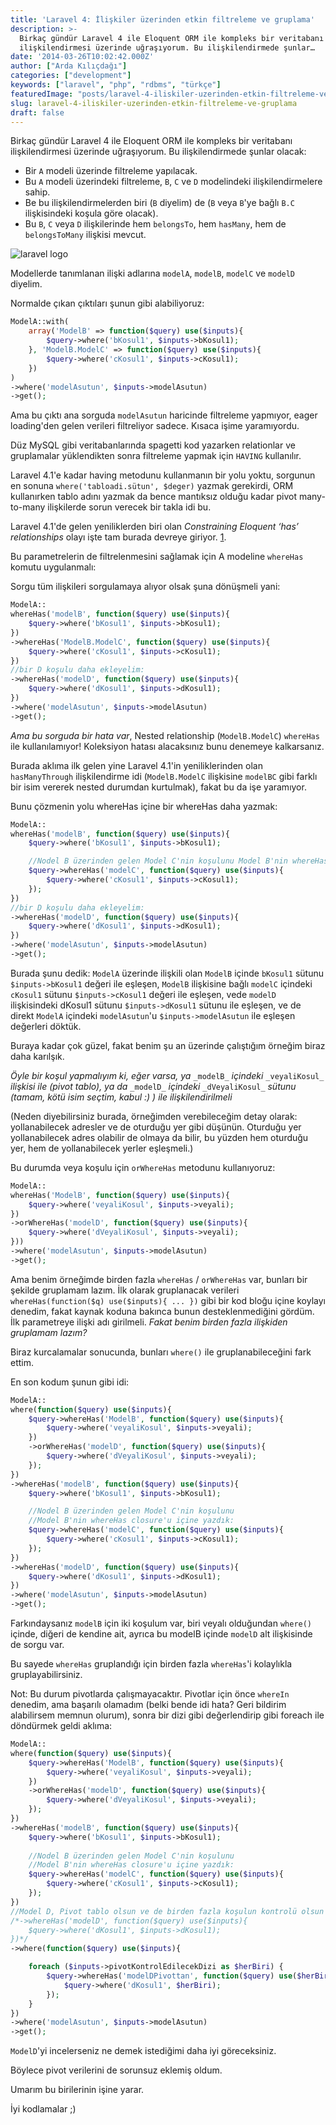 ```yaml
---
title: 'Laravel 4: İlişkiler üzerinden etkin filtreleme ve gruplama'
description: >-
  Birkaç gündür Laravel 4 ile Eloquent ORM ile kompleks bir veritabanı
  ilişkilendirmesi üzerinde uğraşıyorum. Bu ilişkilendirmede şunlar…
date: '2014-03-26T10:02:42.000Z'
author: ["Arda Kılıçdağı"]
categories: ["development"]
keywords: ["laravel", "php", "rdbms", "türkçe"]
featuredImage: "posts/laravel-4-iliskiler-uzerinden-etkin-filtreleme-ve-gruplama/images/laravel-logo.png"
slug: laravel-4-iliskiler-uzerinden-etkin-filtreleme-ve-gruplama
draft: false
---
```


Birkaç gündür Laravel 4 ile Eloquent ORM ile kompleks bir veritabanı ilişkilendirmesi üzerinde uğraşıyorum. Bu ilişkilendirmede şunlar olacak:

* Bir `A` modeli üzerinde filtreleme yapılacak.
* Bu `A` modeli üzerindeki filtreleme, `B`, `C` ve `D` modelindeki ilişkilendirmelere sahip.
* Be bu ilişkilendirmelerden biri (`B` diyelim) de (`B` veya `B`'ye bağlı `B.C` ilişkisindeki koşula göre olacak).
* Bu `B`, `C` veya `D` ilişkilerinde hem `belongsTo`, hem `hasMany`, hem de `belongsToMany` ilişkisi mevcut.

![laravel logo](./images/laravel-logo.png)

Modellerde tanımlanan ilişki adlarına `modelA`, `modelB`, `modelC` ve `modelD` diyelim.

Normalde çıkan çıktıları şunun gibi alabiliyoruz:

```php
ModelA::with(
	array('ModelB' => function($query) use($inputs){
		$query->where('bKosul1', $inputs->bKosul1);
	}, 'ModelB.ModelC' => function($query) use($inputs){
		$query->where('cKosul1', $inputs->cKosul1);
	})
)
->where('modelAsutun', $inputs->modelAsutun)
->get();
```

Ama bu çıktı ana sorguda `modelAsutun` haricinde filtreleme yapmıyor, eager loading'den gelen verileri filtreliyor sadece. Kısaca işime yaramıyordu.

Düz MySQL gibi veritabanlarında spagetti kod yazarken relationlar ve gruplamalar yüklendikten sonra filtreleme yapmak için `HAVING` kullanılır.

Laravel 4.1'e kadar having metodunu kullanmanın bir yolu yoktu, sorgunun en sonuna `where('tabloadi.sütun', $deger)` yazmak gerekirdi, ORM kullanırken tablo adını yazmak da bence mantıksız olduğu kadar pivot many-to-many ilişkilerde sorun verecek bir takla idi bu.

Laravel 4.1'de gelen yeniliklerden biri olan _Constraining Eloquent ‘has’ relationships_ olayı işte tam burada devreye giriyor. [1](https://laravel.com/docs/4.2/eloquent#querying-relations).

Bu parametrelerin de filtrelenmesini sağlamak için A modeline `whereHas` komutu uygulanmalı:

Sorgu tüm ilişkileri sorgulamaya alıyor olsak şuna dönüşmeli yani:

```php
ModelA::
whereHas('modelB', function($query) use($inputs){
	$query->where('bKosul1', $inputs->bKosul1);
})
->whereHas('ModelB.ModelC', function($query) use($inputs){
	$query->where('cKosul1', $inputs->cKosul1);
})
//bir D koşulu daha ekleyelim:
->whereHas('modelD', function($query) use($inputs){
	$query->where('dKosul1', $inputs->dKosul1);
})
->where('modelAsutun', $inputs->modelAsutun)
->get();
```

_Ama bu sorguda bir hata var_, Nested relationship (`ModelB.ModelC`) `whereHas` ile kullanılamıyor! Koleksiyon hatası alacaksınız bunu denemeye kalkarsanız.

Burada aklıma ilk gelen yine Laravel 4.1'in yeniliklerinden olan `hasManyThrough` ilişkilendirme idi (`ModelB.ModelC` ilişkisine `modelBC` gibi farklı bir isim vererek nested durumdan kurtulmak), fakat bu da işe yaramıyor.

Bunu çözmenin yolu whereHas içine bir whereHas daha yazmak:

```php
ModelA::
whereHas('modelB', function($query) use($inputs){
	$query->where('bKosul1', $inputs->bKosul1);

	//Nodel B üzerinden gelen Model C'nin koşulunu Model B'nin whereHas closure'u içine yazdık:
	$query->whereHas('modelC', function($query) use($inputs){
		$query->where('cKosul1', $inputs->cKosul1);
	});
})
//bir D koşulu daha ekleyelim:
->whereHas('modelD', function($query) use($inputs){
	$query->where('dKosul1', $inputs->dKosul1);
})
->where('modelAsutun', $inputs->modelAsutun)
->get();
```

Burada şunu dedik: `ModelA` üzerinde ilişkili olan `ModelB` içinde `bKosul1` sütunu `$inputs->bKosul1` değeri ile eşleşen, `ModelB` ilişkisine bağlı `modelC` içindeki `cKosul1` sütunu `$inputs->cKosul1` değeri ile eşleşen, vede `modelD` ilişkisindeki dKosul1 sütunu `$inputs->dKosul1` sütunu ile eşleşen, ve de direkt `ModelA` içindeki `modelAsutun`'u `$inputs->modelAsutun` ile eşleşen değerleri döktük.

Buraya kadar çok güzel, fakat benim şu an üzerinde çalıştığım örneğim biraz daha karılşık.

_Öyle bir koşul yapmalıyım ki, eğer varsa, ya_ `_modelB_` _içindeki_ `_veyaliKosul_` _ilişkisi ile (pivot tablo), ya da_ `_modelD_` _içindeki_ `_dVeyaliKosul_` _sütunu (tamam, kötü isim seçtim, kabul :) ) ile ilişkilendirilmeli_

(Neden diyebilirsiniz burada, örneğimden verebileceğim detay olarak: yollanabilecek adresler ve de oturduğu yer gibi düşünün. Oturduğu yer yollanabilecek adres olabilir de olmaya da bilir, bu yüzden hem oturduğu yer, hem de yollanabilecek yerler eşleşmeli.)

Bu durumda veya koşulu için `orWhereHas` metodunu kullanıyoruz:

```php
ModelA::
whereHas('ModelB', function($query) use($inputs){
	$query->where('veyaliKosul', $inputs->veyali);
})
->orWhereHas('modelD', function($query) use($inputs){
	$query->where('dVeyaliKosul', $inputs->veyali);
}))
->where('modelAsutun', $inputs->modelAsutun)
->get();
```

Ama benim örneğimde birden fazla `whereHas` / `orWhereHas` var, bunları bir şekilde gruplamam lazım. İlk olarak gruplanacak verileri `whereHas(function($q) use($inputs){ ... })` gibi bir kod bloğu içine koylayı denedim, fakat kaynak koduna bakınca bunun desteklenmediğini gördüm. İlk parametreye ilişki adı girilmeli. _Fakat benim birden fazla ilişkiden gruplamam lazım?_

Biraz kurcalamalar sonucunda, bunları `where()` ile gruplanabileceğini fark ettim.

En son kodum şunun gibi idi:

```php
ModelA::
where(function($query) use($inputs){
	$query->whereHas('ModelB', function($query) use($inputs){
		$query->where('veyaliKosul', $inputs->veyali);
	})
	->orWhereHas('modelD', function($query) use($inputs){
		$query->where('dVeyaliKosul', $inputs->veyali);
	});
})
->whereHas('modelB', function($query) use($inputs){
	$query->where('bKosul1', $inputs->bKosul1);

	//Nodel B üzerinden gelen Model C'nin koşulunu 
	//Model B'nin whereHas closure'u içine yazdık:
	$query->whereHas('modelC', function($query) use($inputs){
		$query->where('cKosul1', $inputs->cKosul1);
	});
})
->whereHas('modelD', function($query) use($inputs){
	$query->where('dKosul1', $inputs->dKosul1);
})
->where('modelAsutun', $inputs->modelAsutun)
->get();
```

Farkındaysanız `modelB` için iki koşulum var, biri veyalı olduğundan `where()` içinde, diğeri de kendine ait, ayrıca bu modelB içinde `modelD` alt ilişkisinde de sorgu var.

Bu sayede `whereHas` gruplandığı için birden fazla `whereHas`'i kolaylıkla gruplayabilirsiniz.

Not: Bu durum pivotlarda çalışmayacaktır. Pivotlar için önce `whereIn` denedim, ama başarılı olamadım (belki bende idi hata? Geri bildirim alabilirsem memnun olurum), sonra bir dizi gibi değerlendirip gibi foreach ile döndürmek geldi aklıma:

```php
ModelA::
where(function($query) use($inputs){
	$query->whereHas('ModelB', function($query) use($inputs){
		$query->where('veyaliKosul', $inputs->veyali);
	})
	->orWhereHas('modelD', function($query) use($inputs){
		$query->where('dVeyaliKosul', $inputs->veyali);
	});
})
->whereHas('modelB', function($query) use($inputs){
	$query->where('bKosul1', $inputs->bKosul1);
 
	//Nodel B üzerinden gelen Model C'nin koşulunu 
	//Model B'nin whereHas closure'u içine yazdık:
	$query->whereHas('modelC', function($query) use($inputs){
		$query->where('cKosul1', $inputs->cKosul1);
	});
})
//Model D, Pivot tablo olsun ve de birden fazla koşulun kontrolü olsun
/*->whereHas('modelD', function($query) use($inputs){
	$query->where('dKosul1', $inputs->dKosul1);
})*/
->where(function($query) use($inputs){

	foreach ($inputs->pivotKontrolEdilecekDizi as $herBiri) {
		$query->whereHas('modelDPivottan', function($query) use($herBiri){
			$query->where('dKosul1', $herBiri);
		});
	}
})
->where('modelAsutun', $inputs->modelAsutun)
->get();
```

`ModelD`'yi incelerseniz ne demek istediğimi daha iyi göreceksiniz.

Böylece pivot verilerini de sorunsuz eklemiş oldum.

Umarım bu birilerinin işine yarar.

İyi kodlamalar ;)